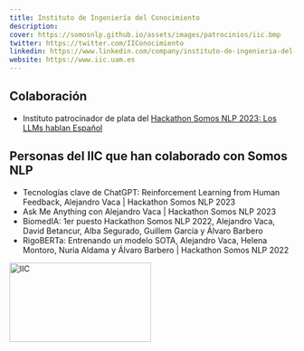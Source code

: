 ```yaml
---
title: Instituto de Ingeniería del Conocimiento
description:
cover: https://somosnlp.github.io/assets/images/patrocinios/iic.bmp
twitter: https://twitter.com/IIConocimiento
linkedin: https://www.linkedin.com/company/instituto-de-ingenieria-del-conocimiento-iic
website: https://www.iic.uam.es 
---
```


## Colaboración

- Instituto patrocinador de plata del [Hackathon Somos NLP 2023: Los LLMs hablan Español](/hackathon)

## Personas del IIC que han colaborado con Somos NLP

- Tecnologías clave de ChatGPT: Reinforcement Learning from Human Feedback, Alejandro Vaca | Hackathon Somos NLP 2023
- Ask Me Anything con Alejandro Vaca | Hackathon Somos NLP 2023
- BiomedIA: 1er puesto Hackathon Somos NLP 2022, Alejandro Vaca, David Betancur, Alba Segurado, Guillem García y Álvaro Barbero
- RigoBERTa: Entrenando un modelo SOTA, Alejandro Vaca, Helena Montoro, Nuria Aldama y Álvaro Barbero | Hackathon Somos NLP 2022

<div class="flex justify-center">
    <img alt="IIC" width="250" height="140" 
    src="https://somosnlp.github.io/assets/images/patrocinios/iic.bmp" />
</div>
